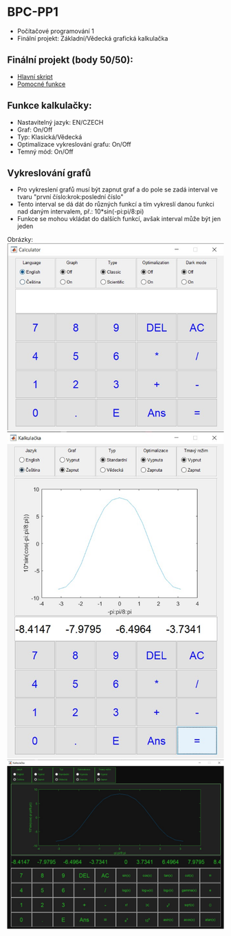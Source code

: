 # BPC-PP1
* Počítačové programování 1
* Finální projekt: Základní/Vědecká grafická kalkulačka

## Finální projekt (body 50/50):
* [Hlavní skript](calc.m)
* [Pomocné funkce](calcFunctions.m)

## Funkce kalkulačky:
* Nastavitelný jazyk: EN/CZECH
* Graf: On/Off
* Typ: Klasická/Vědecká
* Optimalizace vykreslování grafu: On/Off
* Temný mód: On/Off

## Vykreslování grafů
* Pro vykreslení grafů musí být zapnut graf a do pole se zadá interval ve tvaru "první číslo:krok:poslední číslo"
* Tento interval se dá dát do různých funkcí a tím vykreslí danou funkci nad daným intervalem, př.: 10*sin(-pi:pi/8:pi)
* Funkce se mohou vkládat do dalších funkcí, avšak interval může být jen jeden

Obrázky:
![Obrázky](images/1.jpg)
![Obrázky](images/2.jpg)
![Obrázky](images/3.jpg)
